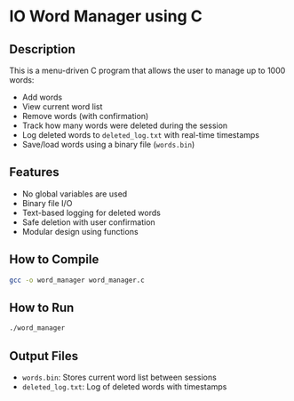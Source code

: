 # IO Word Manager using C

## Description
This is a menu-driven C program that allows the user to manage up to 1000 words:
- Add words
- View current word list
- Remove words (with confirmation)
- Track how many words were deleted during the session
- Log deleted words to `deleted_log.txt` with real-time timestamps
- Save/load words using a binary file (`words.bin`)

## Features
- No global variables are used
- Binary file I/O
- Text-based logging for deleted words
- Safe deletion with user confirmation
- Modular design using functions

## How to Compile
```bash
gcc -o word_manager word_manager.c
```

## How to Run
```bash
./word_manager
```

## Output Files
- `words.bin`: Stores current word list between sessions
- `deleted_log.txt`: Log of deleted words with timestamps

